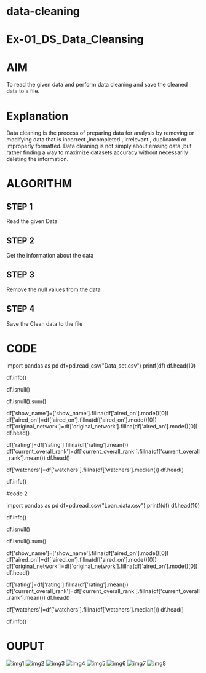 # data-cleaning
# Ex-01_DS_Data_Cleansing
# AIM
To read the given data and perform data cleaning and save the cleaned data to a file.

# Explanation
Data cleaning is the process of preparing data for analysis by removing or modifying data that is incorrect ,incompleted , irrelevant , duplicated or improperly formatted. Data cleaning is not simply about erasing data ,but rather finding a way to maximize datasets accuracy without necessarily deleting the information.

# ALGORITHM
## STEP 1
Read the given Data

## STEP 2
Get the information about the data

## STEP 3
Remove the null values from the data

## STEP 4
Save the Clean data to the file

# CODE
import pandas as pd
df=pd.read_csv("Data_set.csv")
printf(df)
df.head(10)

df.info()

df.isnull()

df.isnull().sum()

df['show_name']=['show_name'].fillna(df['aired_on'].mode()[0])
df['aired_on']=df['aired_on'].fillna(df['aired_on'].mode()[0])
df['original_network']=df['original_network'].fillna(df['aired_on'].mode()[0])
df.head()

df['rating']=df['rating'].fillna(df['rating'].mean())
df['current_overall_rank']=df['current_overall_rank'].fillna(df['current_overall_rank'].mean())
df.head()

df['watchers']=df['watchers'].fillna(df['watchers'].median())
df.head()

df.info()

#code 2

import pandas as pd
df=pd.read_csv("Loan_data.csv")
printf(df)
df.head(10)

df.info()

df.isnull()

df.isnull().sum()

df['show_name']=['show_name'].fillna(df['aired_on'].mode()[0])
df['aired_on']=df['aired_on'].fillna(df['aired_on'].mode()[0])
df['original_network']=df['original_network'].fillna(df['aired_on'].mode()[0])
df.head()

df['rating']=df['rating'].fillna(df['rating'].mean())
df['current_overall_rank']=df['current_overall_rank'].fillna(df['current_overall_rank'].mean())
df.head()

df['watchers']=df['watchers'].fillna(df['watchers'].median())
df.head()

df.info()

# OUPUT
![img1](https://user-images.githubusercontent.com/107982953/226191154-08ba4f16-b6f7-43b7-b3f9-cc4e12fc7219.png)
![img2](https://user-images.githubusercontent.com/107982953/226191247-3f0c538e-bb22-44db-92ad-d8ddd8872267.png)
![img3](https://user-images.githubusercontent.com/107982953/226191394-36f23c92-673f-47bb-8ebb-9216ca76ab98.png)
![img4](https://user-images.githubusercontent.com/107982953/226191472-d508cbb3-4ddc-4c9b-b6dc-379456b58b3e.png)
![img5](https://user-images.githubusercontent.com/107982953/226191524-72fcf8ee-6aff-4b55-88ef-45ad1bd528e4.png)
![img6](https://user-images.githubusercontent.com/107982953/226191597-65dfaed2-4c61-4077-a748-11da06defc0b.png)
![img7](https://user-images.githubusercontent.com/107982953/226191653-63c4cd72-cfd8-4f48-b2ae-e1845632d9eb.png)
![img8](https://user-images.githubusercontent.com/107982953/226191697-386809d9-0194-49f0-acc8-e9b4037c369f.png)





